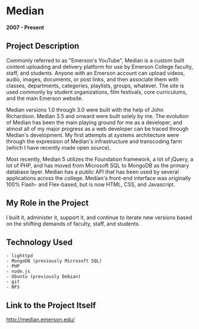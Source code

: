 # Median

**2007 - Present**

## Project Description

Commonly referred to as "Emerson's YouTube", Median is a custom built content uploading and delivery platform for use by Emerson College faculty, staff, and students. Anyone with an Emerson account can upload videos, audio, images, documents, or post links, and then associate them with classes, departments, categories, playlists, groups, whatever. The site is used commonly by student organizations, film festivals, core curriculums, and the main Emerson website.

Median versions 1.0 through 3.0 were built with the help of John Richardson. Median 3.5 and onward were built solely by me. The evolution of Median has been the main playing ground for me as a developer, and almost all of my major progress as a web developer can be traced through Median's development. My first attempts at systems architecture were through the expression of Median's infrastructure and transcoding farm (which I have recently made open source).

Most recently, Median 5 utilizes the Foundation framework, a lot of jQuery, a lot of PHP, and has moved from Microsoft SQL to MongoDB as the primary database layer. Median has a public API that has been used by several applications across the college. Median's front-end interface was originally 100% Flash- and Flex-based, but is now HTML, CSS, and Javascript.

## My Role in the Project

I built it, administer it, support it, and continue to iterate new versions based on the shifting demands of faculty, staff, and students.

## Technology Used

	- lighttpd
	- MongoDB (previously Microsoft SQL)
	- PHP
	- node.js
	- Ubuntu (previously Debian)
	- git
	- NFS

## Link to the Project Itself

http://median.emerson.edu/